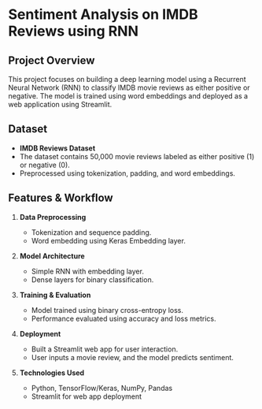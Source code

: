 # Sentiment Analysis on IMDB Reviews using RNN

## Project Overview
This project focuses on building a deep learning model using a Recurrent Neural Network (RNN) to classify IMDB movie reviews as either positive or negative. The model is trained using word embeddings and deployed as a web application using Streamlit.

## Dataset
- **IMDB Reviews Dataset**
- The dataset contains 50,000 movie reviews labeled as either positive (1) or negative (0).
- Preprocessed using tokenization, padding, and word embeddings.

## Features & Workflow
1. **Data Preprocessing**
   - Tokenization and sequence padding.
   - Word embedding using Keras Embedding layer.
   
2. **Model Architecture**
   - Simple RNN with embedding layer.
   - Dense layers for binary classification.
   
3. **Training & Evaluation**
   - Model trained using binary cross-entropy loss.
   - Performance evaluated using accuracy and loss metrics.
   
4. **Deployment**
   - Built a Streamlit web app for user interaction.
   - User inputs a movie review, and the model predicts sentiment.
   
5. **Technologies Used**
   - Python, TensorFlow/Keras, NumPy, Pandas
   - Streamlit for web app deployment


